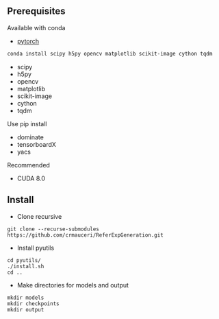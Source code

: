 ## Prerequisites

Available with conda
- [pytorch](https://pytorch.org)

```sh
conda install scipy h5py opencv matplotlib scikit-image cython tqdm
```
- scipy
- h5py
- opencv
- matplotlib
- scikit-image
- cython
- tqdm

Use pip install
- dominate
- tensorboardX
- yacs

Recommended

- CUDA 8.0

## Install

- Clone recursive 
```
git clone --recurse-submodules https://github.com/crmauceri/ReferExpGeneration.git
```
- Install pyutils
```
cd pyutils/
./install.sh
cd ..
```
- Make directories for models and output
```
mkdir models
mkdir checkpoints
mkdir output
```
